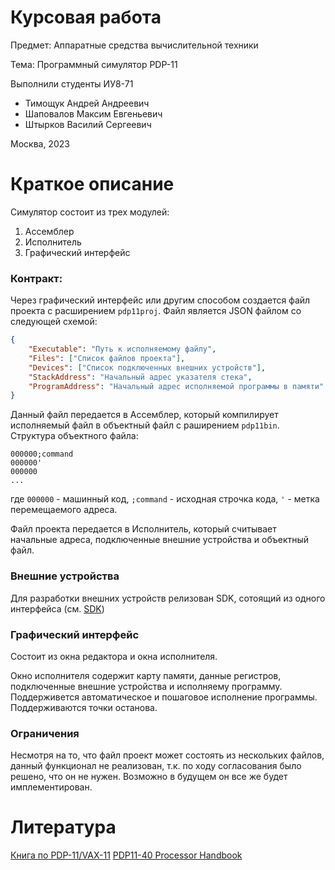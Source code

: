 # Курсовая работа

Предмет: Аппаратные средства вычислительной техники

Тема: Программный симулятор PDP-11

Выполнили студенты ИУ8-71
- Тимощук Андрей Андреевич
- Шаповалов Максим Евгеньевич
- Штырков Василий Сергеевич

Москва, 2023

# Краткое описание

Симулятор состоит из трех модулей:
1. Ассемблер
2. Исполнитель
3. Графический интерфейс

### Контракт:

Через графический интерфейс или другим способом создается файл проекта с расширением `pdp11proj`.
Файл является JSON файлом со следующей схемой:

```JSON
{
    "Executable": "Путь к исполняемому файлу",
    "Files": ["Список файлов проекта"],
    "Devices": ["Список подключенных внешних устройств"],
    "StackAddress": "Начальный адрес указателя стека",
    "ProgramAddress": "Начальный адрес исполняемой программы в памяти"
}
```

Данный файл передается в Ассемблер, который компилирует исполняемый файл в объектный файл с раширением `pdp11bin`.
Структура объектного файла:

```
000000;command
000000'
000000
...
```

где `000000` - машинный код, `;command` - исходная строчка кода, `'` - метка перемещаемого адреса.

Файл проекта передается в Исполнитель, который считывает начальные адреса, подключенные внешние устройства и объектный файл.

### Внешние устройства

Для разработки внешних устройств релизован SDK, сотоящий из одного интерфейса (см. [SDK](https://github.com/mrypdm/asvt_sem7_kursach/tree/master/sdk/DeviceSdk))

### Графический интерфейс

Состоит из окна редактора и окна исполнителя.

Окно исполнителя содержит карту памяти, данные регистров, подключенные внешние устройства и исполняему программу.
Поддерживется автоматическое и пошаговое исполнение программы. Поддерживаются точки останова.

### Ограничения

Несмотря на то, что файл проект может состоять из нескольких файлов, данный функционал не реализован, т.к. по ходу согласования было решено, что он не нужен.
Возможно в будущем он все же будет имплементирован.

# Литература

[Книга по PDP-11/VAX-11](https://www.google.com/search?q=vax%2Bpdp%2B11%2B%D1%83%D1%81%D1%82%D1%80%D0%BE%D0%B9%D1%81%D1%82%D0%B2%D0%BE%2Bsite%3A1801bm1.com&newwindow=1&client=ms-android-xiaomi&sxsrf=APwXEdfpa9g1i9m1TKaZAg35LOxJCwdw9g%3A1685034933938&ei=tZdvZOfuONO73AOcoZnIBA&oq=vax%2Bpdp%2B11%2B%D1%83%D1%81%D1%82%D1%80%D0%BE%D0%B9%D1%81%D1%82%D0%B2%D0%BE%2Bsite%3A1801bm1.com&gs_lcp=ChNtb2JpbGUtZ3dzLXdpei1zZXJwEAM6CggAEEcQ1gQQsAM6BQghEKABSgQIQRgAUPUEWNhNYKxPaAFwAHgAgAHfAYgBxRaSAQYwLjE2LjKYAQCgAQHAAQHIAQg&sclient=mobile-gws-wiz-serp)
[PDP11-40 Processor Handbook](https://pdos.csail.mit.edu/6.828/2005/readings/pdp11-40.pdf)
